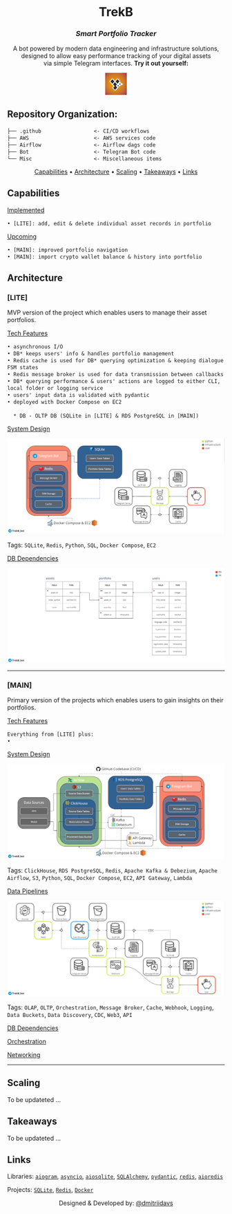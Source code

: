 <div align="center">

# TrekB
### *Smart Portfolio Tracker*

A bot powered by modern data engineering and infrastructure solutions,\
designed to allow easy performance tracking of your digital assets\
via simple Telegram interfaces. **Try it out yourself:**

<a href="https://t.me/TrekB_bot">
  <img src="Misc/pics/TrekB_logo.png" alt="TrekB Logo" title="https://t.me/TrekB_bot" style="width:10% ; height:10%">
</a>

</div>

## Repository Organization:
    
    ├── .github                 <- CI/CD workflows
    ├── AWS                     <- AWS services code
    ├── Airflow                 <- Airflow dags code
    ├── Bot                     <- Telegram Bot code
    └── Misc                    <- Miscellaneous items

<div align="center">

[Capabilities](#capabilities) •
[Architecture](#architecture) •
[Scaling](#scaling) •
[Takeaways](#takeaways) •
[Links](#links)

</div>

## Capabilities
    
<ins>Implemented</ins>

    • [LITE]: add, edit & delete individual asset records in portfolio
    
<ins>Upcoming</ins>

    • [MAIN]: improved portfolio navigation
    • [MAIN]: import crypto wallet balance & history into portfolio

## Architecture

### [LITE]

MVP version of the project which enables users to manage their asset portfolios.

<ins>Tech Features</ins>

    • asynchronous I/O
    • DB* keeps users' info & handles portfolio management
    • Redis cache is used for DB* querying optimization & keeping dialogue FSM states
    • Redis message broker is used for data transmission between callbacks
    • DB* querying performance & users' actions are logged to either CLI, local folder or logging service
    • users' input data is validated with pydantic
    • deployed with Docker Compose on EC2
    
      * DB - OLTP DB (SQLite in [LITE] & RDS PostgreSQL in [MAIN])
    
<ins>System Design</ins>

![LITE Architecture](Misc/pics/lite_arch.png?raw=true "LITE Architecture")

Tags: `SQLite`, `Redis`, `Python`, `SQL`, `Docker Compose`, `EC2`

<ins>DB Dependencies</ins>

![LITE Dependencies](Misc/pics/lite_db_diagram.png?raw=true "LITE Dependencies")

---

### [MAIN]

Primary version of the projects which enables users to gain insights on their portfolios.

<ins>Tech Features</ins>

    Everything from [LITE] plus:
    • 

<ins>System Design</ins>

![VM Architecture](Misc/pics/arch_high_lvl.png?raw=true "High-Level Architecture")

Tags: `ClickHouse`, `RDS PostgreSQL`, `Redis`, `Apache Kafka & Debezium`, `Apache Airflow`, `S3`, `Python`, `SQL`, `Docker Compose`, `EC2`, `API Gateway`, `Lambda`

<ins>Data Pipelines</ins>

![Data Pipelines](Misc/pics/data_pipelines.png?raw=true "Data Pipelines")

Tags: `OLAP`, `OLTP`, `Orchestration`, `Message Broker`, `Cache`, `Webhook`, `Logging`, `Data Buckets`, `Data Discovery`, `CDC`, `Web3`, `API`

<ins>DB Dependencies</ins>

<ins>Orchestration</ins>

<ins>Networking</ins>

---

## Scaling

To be updateted ...

## Takeaways

To be updateted ...

## Links

Libraries:
[`aiogram`](https://github.com/aiogram/aiogram),
[`asyncio`](https://github.com/python/asyncio),
[`aiosqlite`](https://github.com/omnilib/aiosqlite),
[`SQLAlchemy`](https://github.com/sqlalchemy/sqlalchemy),
[`pydantic`](https://github.com/pydantic/pydantic),
[`redis`](https://github.com/redis/redis),
[`aioredis`](https://github.com/aio-libs/aioredis-py)

Projects:
[`SQLite`](https://sqlite.org/index.html),
[`Redis`](https://redis.io/),
[`Docker`](https://www.docker.com/)



<div align="center">

Designed & Developed by: [@dmitriidavs](https://www.linkedin.com/in/dmitriidavs/)

</div>
